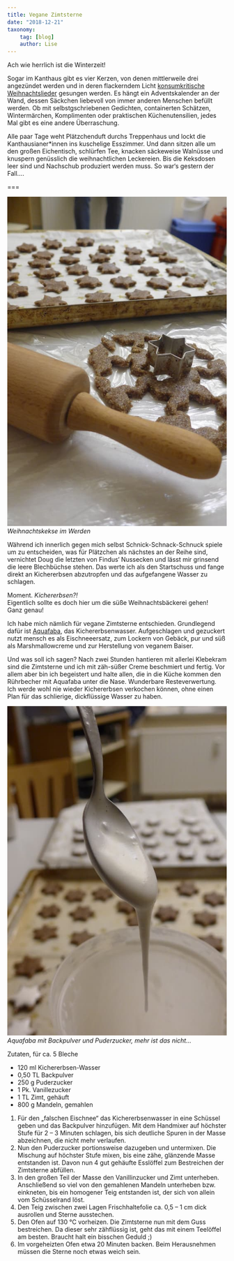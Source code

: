 ```yaml
---
title: Vegane Zimtsterne
date: "2018-12-21"
taxonomy:
    tag: [blog]
    author: Lise
---
```

Ach wie herrlich ist die Winterzeit!

Sogar im Kanthaus gibt es vier Kerzen, von denen mittlerweile drei angezündet werden und in deren flackerndem Licht [konsumkritische Weihnachtslieder](/media/konsumkritischeWeihnachtslieder.pdf) gesungen werden. Es hängt ein Adventskalender an der Wand, dessen Säckchen liebevoll von immer anderen Menschen befüllt werden. Ob mit selbstgschriebenen Gedichten, containerten Schätzen, Wintermärchen, Komplimenten oder praktischen Küchenutensilien, jedes Mal gibt es eine andere Überraschung.

Alle paar Tage weht Plätzchenduft durchs Treppenhaus und lockt die Kanthausianer\*innen ins kuschelige Esszimmer. Und dann sitzen alle um den großen Eichentisch, schlürfen Tee, knacken säckeweise Walnüsse und knuspern genüsslich die weihnachtlichen Leckereien. Bis die Keksdosen leer sind und Nachschub produziert werden muss. So war‘s gestern der Fall….

===

![](stars.jpg)<br>
_Weihnachtskekse im Werden_

Während ich innerlich gegen mich selbst Schnick-Schnack-Schnuck spiele um zu entscheiden, was für Plätzchen als nächstes an der Reihe sind, vernichtet Doug die letzten von Findus‘ Nussecken und lässt mir grinsend die leere Blechbüchse stehen. Das werte ich als den Startschuss und fange direkt an Kichererbsen abzutropfen und das aufgefangene Wasser zu schlagen.

Moment. *Kichererbsen?!*<br>
Eigentlich sollte es doch hier um die süße Weihnachtsbäckerei gehen!<br>
Ganz genau!

Ich habe mich nämlich für vegane Zimtsterne entschieden. Grundlegend dafür ist [Aquafaba](https://de.wikipedia.org/wiki/Aquafaba), das Kichererbsenwasser. Aufgeschlagen und gezuckert nutzt mensch es als Eischneeersatz, zum Lockern von Gebäck, pur und süß als Marshmallowcreme und zur Herstellung von veganem Baiser.

Und was soll ich sagen? Nach zwei Stunden hantieren mit allerlei Klebekram sind die Zimtsterne und ich mit zäh-süßer Creme beschmiert und fertig. Vor allem aber bin ich begeistert und halte allen, die in die Küche kommen den Rührbecher mit Aquafaba unter die Nase. Wunderbare Resteverwertung. Ich werde wohl nie wieder Kichererbsen verkochen können, ohne einen Plan für das schlierige, dickflüssige Wasser zu haben.

![](aquafaba.jpg)<br>
_Aquafaba mit Backpulver und Puderzucker, mehr ist das nicht..._

Zutaten, für ca. 5 Bleche

- 120 ml Kichererbsen-Wasser
- 0,50 TL Backpulver
- 250 g Puderzucker
- 1 Pk. Vanillezucker
- 1 TL Zimt, gehäuft
- 800 g Mandeln, gemahlen

1. Für den „falschen Eischnee“ das Kichererbsenwasser in eine Schüssel geben und das Backpulver hinzufügen. Mit dem Handmixer auf höchster Stufe für 2 – 3 Minuten schlagen, bis sich deutliche Spuren in der Masse abzeichnen, die nicht mehr verlaufen.
2. Nun den Puderzucker portionsweise dazugeben und untermixen. Die Mischung auf höchster Stufe mixen, bis eine zähe, glänzende Masse entstanden ist. Davon nun 4 gut gehäufte Esslöffel zum Bestreichen der Zimtsterne abfüllen.
3. In den großen Teil der Masse den Vanillinzucker und Zimt unterheben. Anschließend so viel von den gemahlenen Mandeln unterheben bzw. einkneten, bis ein homogener Teig entstanden ist, der sich von allein vom Schüsselrand löst.
4. Den Teig zwischen zwei Lagen Frischhaltefolie ca. 0,5 – 1 cm dick ausrollen und Sterne ausstechen.
5. Den Ofen auf 130 °C vorheizen. Die Zimtsterne nun mit dem Guss bestreichen. Da dieser sehr zähflüssig ist, geht das mit einem Teelöffel am besten. Braucht halt ein bisschen Geduld ;)
6. Im vorgeheizten Ofen etwa 20 Minuten backen. Beim Herausnehmen müssen die Sterne noch etwas weich sein.
